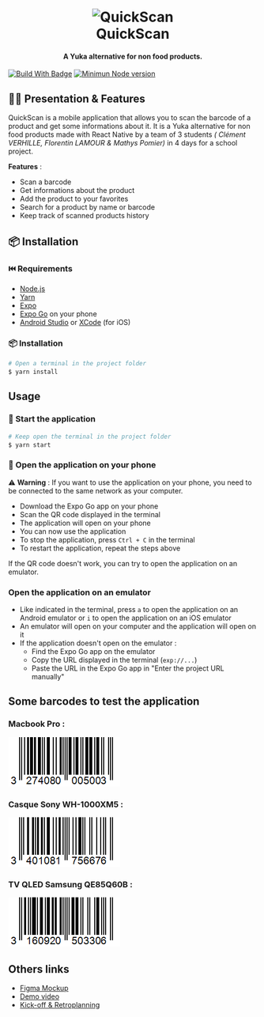 
<h1 align="center">
  <br>
  <img src="https://i.imgur.com/IrG6L1e.png" alt="QuickScan" width="200">
  <br>
  QuickScan
  <br>
</h1>

<h4 align="center">A Yuka alternative for non food products.</h4>

[![Build With Badge](https://img.shields.io/badge/Build%20with-React%20Native-blue)](https://reactnative.dev/)
[![Minimun Node version](https://img.shields.io/node/v/react-native)](https://reactnative.dev/)

## 👨‍🏫 Presentation & Features

QuickScan is a mobile application that allows you to scan the barcode of a product and get some informations about it. It is a Yuka alternative for non food products made with React Native by a team of 3 students _(
Clément VERHILLE, Florentin LAMOUR & Mathys Pomier)_ in 4 days for a school project.


**Features** :
- Scan a barcode
- Get informations about the product
- Add the product to your favorites
- Search for a product by name or barcode
- Keep track of scanned products history

## 📦 Installation

### ⏮️ Requirements

- [Node.js](https://nodejs.org/en/)
- [Yarn](https://yarnpkg.com/)
- [Expo](https://expo.io/)
- [Expo Go](https://expo.io/tools#client) on your phone
- [Android Studio](https://developer.android.com/studio) or [XCode](https://developer.apple.com/xcode/) (for iOS)

### 📦 Installation

```bash
# Open a terminal in the project folder
$ yarn install
```

## Usage

### 🚀 Start the application

```bash
# Keep open the terminal in the project folder
$ yarn start
```

### 📱 Open the application on your phone

⚠️ **Warning** : If you want to use the application on your phone, you need to be connected to the same network as your computer.

- Download the Expo Go app on your phone
- Scan the QR code displayed in the terminal
- The application will open on your phone
- You can now use the application
- To stop the application, press `Ctrl + C` in the terminal
- To restart the application, repeat the steps above

If the QR code doesn't work, you can try to open the application on an emulator.

### Open the application on an emulator

- Like indicated in the terminal, press `a` to open the application on an Android emulator or `i` to open the application on an iOS emulator
- An emulator will open on your computer and the application will open on it
- If the application doesn't open on the emulator :
  - Find the Expo Go app on the emulator
  - Copy the URL displayed in the terminal (`exp://...`)
  - Paste the URL in the Expo Go app in "Enter the project URL manually"

## Some barcodes to test the application

### Macbook Pro : 
![Macbook Pro](images/barcode-macbook.png)

### Casque Sony WH-1000XM5 :
![Casque Sony WH-1000XM5](images/casque-sony-barcode.png)

###  TV QLED Samsung QE85Q60B  :
![TV QLED Samsung QE85Q60B ](images/tv-barcode.png)

## Others links
- [Figma Mockup](https://www.figma.com/file/QQvRIQfRBqP0V3aSHt9CCD/QuickScan---Maquette?node-id=0%3A1&t=7kJKHEaUxhyxeXgi-1)
- [Demo video](https://www.youtube.com/watch?v=v2UKM-sFp6E)
- [Kick-off & Retroplanning](https://ash-raincoat-a91.notion.site/S-minaire-React-Native-QuickScan-f15278e1030e48998b4d86f0f41b5cb4)



